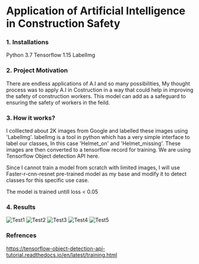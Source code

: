 # Application of Artificial Intelligence in Construction Safety

### 1. Installations
Python 3.7
Tensorflow 1.15
LabelImg


### 2. Project Motivation
There are endless applications of A.I and so many possibilities, My thought process was to apply A.I in Costruction in a way that could help in improving the safety of construction workers. This model can add as a safeguard to ensuring the safety of workers in the feild. 

### 3. How it works?
I colllected about 2K images from Google and labelled these images using 'LabelImg'. labelImg is a tool in python which has a very simple interface to label our classes, In this case 'Helmet_on' and 'Helmet_missing'. These images are then converted to a tensorflow record for training. We are using Tensorflow Object detection API here. 

Since I cannot train a model from scratch with limited images, I will use Faster-r-cnn-resnet pre-trained model as my base and modify it to detect classes for this specific use case.

The model is trained untill loss < 0.05 

### 4. Results

![Test1](https://github.com/Jayeshm01/AI-in-Construction-Safety/blob/master/PHOTO-2020-03-17-17-46-32%202.jpg)
![Test2](https://github.com/Jayeshm01/AI-in-Construction-Safety/blob/master/PHOTO-2020-03-17-17-46-32%203.jpg)
![Test3](https://github.com/Jayeshm01/AI-in-Construction-Safety/blob/master/PHOTO-2020-03-17-17-46-32%204.jpg)
![Test4](https://github.com/Jayeshm01/AI-in-Construction-Safety/blob/master/PHOTO-2020-03-17-17-46-32.jpg)
![Test5](https://github.com/Jayeshm01/AI-in-Construction-Safety/blob/master/PHOTO-2020-03-17-18-18-45.jpg)


### Refrences

https://tensorflow-object-detection-api-tutorial.readthedocs.io/en/latest/training.html

